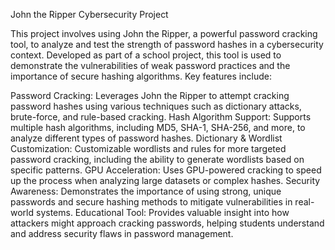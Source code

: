 John the Ripper Cybersecurity Project

This project involves using John the Ripper, a powerful password cracking tool, to analyze and test the strength of password hashes in a cybersecurity context. Developed as part of a school project, this tool is used to demonstrate the vulnerabilities of weak password practices and the importance of secure hashing algorithms. Key features include:

Password Cracking: Leverages John the Ripper to attempt cracking password hashes using various techniques such as dictionary attacks, brute-force, and rule-based cracking.
Hash Algorithm Support: Supports multiple hash algorithms, including MD5, SHA-1, SHA-256, and more, to analyze different types of password hashes.
Dictionary & Wordlist Customization: Customizable wordlists and rules for more targeted password cracking, including the ability to generate wordlists based on specific patterns.
GPU Acceleration: Uses GPU-powered cracking to speed up the process when analyzing large datasets or complex hashes.
Security Awareness: Demonstrates the importance of using strong, unique passwords and secure hashing methods to mitigate vulnerabilities in real-world systems.
Educational Tool: Provides valuable insight into how attackers might approach cracking passwords, helping students understand and address security flaws in password management.
